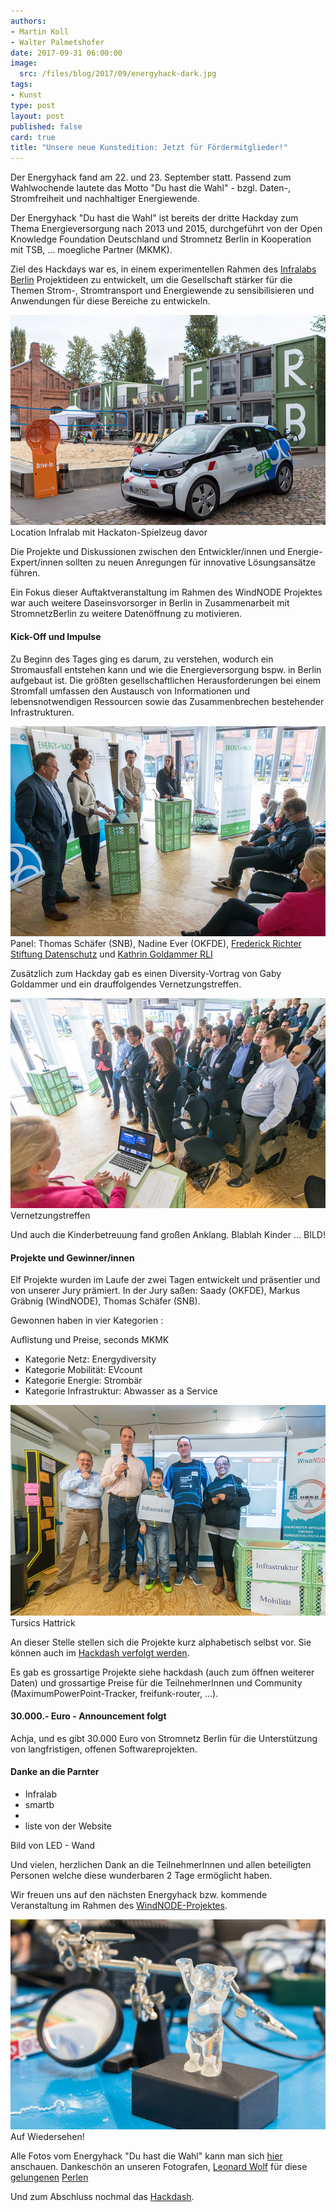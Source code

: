 ```yaml
---
authors: 
- Martin Koll
- Walter Palmetshofer
date: 2017-09-31 06:00:00
image:
  src: /files/blog/2017/09/energyhack-dark.jpg
tags:
- Kunst
type: post
layout: post
published: false
card: true
title: "Unsere neue Kunstedition: Jetzt für Fördermitglieder!" 
---
```


Der Energyhack fand am 22. und 23. September statt. Passend zum Wahlwochende lautete das Motto "Du hast die Wahl" - bzgl. Daten-, Stromfreiheit und nachhaltiger Energiewende.

Der Energyhack "Du hast die Wahl" ist bereits der dritte Hackday zum Thema Energieversorgung nach 2013 und 2015, durchgeführt von der Open Knowledge Foundation Deutschland und Stromnetz Berlin in Kooperation mit TSB, ... moegliche Partner (MKMK).

Ziel des Hackdays war es, in einem experimentellen Rahmen des [Infralabs Berlin](http://infralab.berlin/) Projektideen zu entwickelt, um die Gesellschaft stärker für die Themen Strom-, Stromtransport und Energiewende zu sensibilisieren und Anwendungen für diese Bereiche zu entwickeln. 

![Hackday](/files/blog/2017/09/energyhack-infralab.jpg "Impulsreferate")</br>
Location Infralab mit Hackaton-Spielzeug davor


Die Projekte und Diskussionen zwischen den Entwickler/innen und Energie-Expert/innen 
sollten zu neuen Anregungen für innovative Lösungsansätze führen.

Ein Fokus dieser Auftaktveranstaltung im Rahmen des WindNODE Projektes war auch weitere Daseinsvorsorger in Berlin in Zusammenarbeit  mit StromnetzBerlin zu weitere Datenöffnung zu motivieren.


<h4>Kick-Off und Impulse</h4>

Zu Beginn des Tages ging es darum, zu verstehen, wodurch ein Stromausfall entstehen kann und wie die Energieversorgung bspw. in Berlin aufgebaut ist. Die größten gesellschaftlichen Herausforderungen bei einem Stromfall umfassen den Austausch 
von Informationen und lebensnotwendigen Ressourcen sowie das Zusammenbrechen bestehender Infrastrukturen. 

![Hackday](/files/blog/2017/09/energyhack-intro.jpg "Impulsreferate")</br>
Panel: Thomas Schäfer (SNB), Nadine Ever (OKFDE), [Frederick Richter Stiftung Datenschutz](https://stiftungdatenschutz.org/startseite/) und [Kathrin Goldammer RLI](https://twitter.com/kagoldammer) 


Zusätzlich zum Hackday gab es einen Diversity-Vortrag von Gaby Goldammer und ein drauffolgendes Vernetzungstreffen.

![Hackday](/files/blog/2017/09/energyhack-diversity.jpg "Diversity Vortrag")</br>
Vernetzungstreffen


Und auch die Kinderbetreuung fand großen Anklang. 
Blablah Kinder ... BILD!






<h4>Projekte und Gewinner/innen</h4>

Elf Projekte wurden im Laufe der zwei Tagen entwickelt und präsentier und von unserer Jury prämiert.
In der Jury saßen: Saady (OKFDE), Markus Gräbnig (WindNODE), Thomas Schäfer (SNB). 


Gewonnen haben in vier Kategorien : 

Auflistung und Preise, seconds MKMK

 - Kategorie Netz: Energydiversity 
 - Kategorie Mobilität: EVcount 
 - Kategorie Energie: Strombär 
 - Kategorie Infrastruktur: Abwasser as a Service 
 
 



![Hackday](/files/blog/2017/09/energyhack-tursics.jpg "Tursics")
Tursics Hattrick 

An dieser Stelle stellen sich die Projekte kurz alphabetisch selbst vor. Sie können auch im [Hackdash verfolgt werden](https://hackdash.org/dashboards/energy2017).




Es gab es grossartige Projekte siehe hackdash (auch zum öffnen weiterer Daten) und grossartige Preise für die TeilnehmerInnen und Community (MaximumPowerPoint-Tracker, freifunk-router, ...).  


<h4>30.000.- Euro - Announcement folgt</h4>

Achja, und es gibt 30.000 Euro von Stromnetz Berlin für die Unterstützung von langfristigen, offenen Softwareprojekten. 



<h4>Danke an die Parnter</h4>

  - Infralab
  - smartb
  - 
  - liste von der Website
  
 
 Bild von LED - Wand


Und vielen, herzlichen Dank an die TeilnehmerInnen und allen beteiligten Personen welche diese wunderbaren 2 Tage ermöglicht haben. 


Wir freuen uns auf den nächsten Energyhack bzw. kommende Veranstaltung im Rahmen des [WindNODE-Projektes](http://www.windnode.de/).

![Hackday](/files/blog/2017/09/energyhack-baerchen.jpg "Auf Wiedersehen!")</br>
Auf Wiedersehen!


Alle Fotos vom Energyhack "Du hast die Wahl" kann man sich [hier](https://www.flickr.com/photos/okfde/albums/72157688869254346) anschauen. 
Dankeschön an unseren Fotografen, [Leonard Wolf](https://twitter.com/woleonard) für diese [gelungenen](https://www.flickr.com/photos/okfde/37322472782/in/album-72157688869254346/) [Perlen](https://www.flickr.com/photos/okfde/36682738083/in/album-72157688869254346/) 


Und zum Abschluss nochmal das [Hackdash](https://hackdash.org/dashboards/energy2017).
